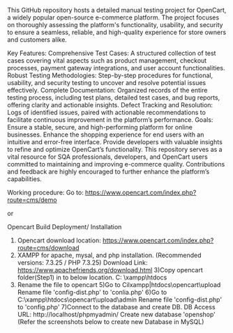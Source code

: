 This GitHub repository hosts a detailed manual testing project for OpenCart, a widely popular open-source e-commerce platform. The project focuses on thoroughly assessing the platform's functionality, usability, and security to ensure a seamless, reliable, and high-quality experience for store owners and customers alike.

Key Features:
Comprehensive Test Cases: A structured collection of test cases covering vital aspects such as product management, checkout processes, payment gateway integrations, and user account functionalities.
Robust Testing Methodologies: Step-by-step procedures for functional, usability, and security testing to uncover and resolve potential issues effectively.
Complete Documentation: Organized records of the entire testing process, including test plans, detailed test cases, and bug reports, offering clarity and actionable insights.
Defect Tracking and Resolution: Logs of identified issues, paired with actionable recommendations to facilitate continuous improvement in the platform’s performance.
Goals:
Ensure a stable, secure, and high-performing platform for online businesses.
Enhance the shopping experience for end users with an intuitive and error-free interface.
Provide developers with valuable insights to refine and optimize OpenCart’s functionality.
This repository serves as a vital resource for SQA professionals, developers, and OpenCart users committed to maintaining and improving e-commerce quality. Contributions and feedback are highly encouraged to further enhance the platform’s capabilities.

Working procedure:
Go to: https://www.opencart.com/index.php?route=cms/demo

or

Opencart Build Deployment/ Installation
1) Opencart download location:
https://www.opencart.com/index.php?route=cms/download
2) XAMPP for apache, mysal, and php installation.
(Recommended versions: 7.3.25 / PHP 7.3.25)
Download Link: https://www.apachefriends.org/download.html
3)Copy opencart folder(Step1) in to below location.
C: \xampp\htdocs
4) Rename the file to opencart
5)Go to Cilxampp|htdocs\opencart\upload
Rename file 'config-dist.php' to 'conlia.php'
6)Go to C:\xampp\htdocs\opencart\upload\admin
Rename file 'config-dist.php' to 'config.php'
7)Connect to the database and create DB.
DB Access URL: http://localhost/phpmyadmin/
Create new database 'openshop' (Refer the screenshots below to create new Database in MySQL)
